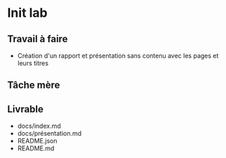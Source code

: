 # Init lab

## Travail à faire

- Création d'un rapport et présentation sans contenu avec les pages et leurs titres

## Tâche mère

## Livrable
- docs/index.md
- docs/présentation.md
- README.json 
- README.md 
